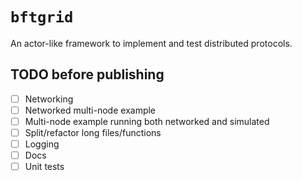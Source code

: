 # `bftgrid`

An actor-like framework to implement and test distributed protocols.

## TODO before publishing

- [ ] Networking
- [ ] Networked multi-node example
- [ ] Multi-node example running both networked and simulated
- [ ] Split/refactor long files/functions
- [ ] Logging
- [ ] Docs
- [ ] Unit tests
